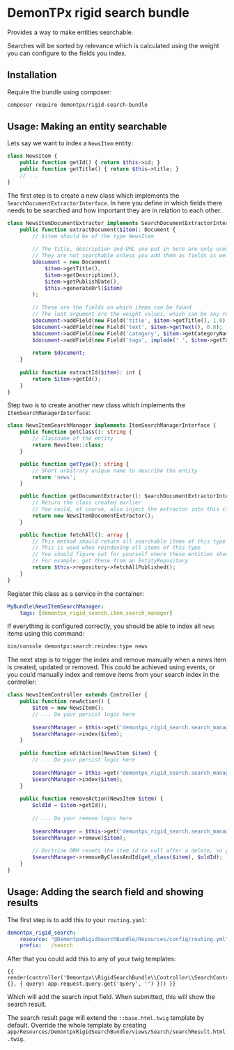 # DemonTPx rigid search bundle

Provides a way to make entities searchable.

Searches will be sorted by relevance which is calculated using the weight you can configure to the fields you index.

## Installation

Require the bundle using composer:

``` bash
composer require demontpx/rigid-search-bundle
```

## Usage: Making an entity searchable

Lets say we want to index a `NewsItem` entity:

``` php
class NewsItem {
    public function getId() { return $this->id; }
    public function getTitle() { return $this->title; }
    // ...
}
```

The first step is to create a new class which implements the `SearchDocumentExtractorInterface`. In here you define in which fields there needs to be searched and how important they are in relation to each other.

``` php
class NewsItemDocumentExtractor implements SearchDocumentExtractorInterface {
    public function extractDocument($item): Document {
        // $item should be of the type NewsItem
        
        // The title, description and URL you put in here are only used for display and link to the item
        // They are not searchable unless you add them as fields as well (see below!)
        $document = new Document(
            $item->getTitle(),
            $item->getDescription(),
            $item->getPublishDate(),
            $this->generateUrl($item)
        );
        
        // These are the fields on which items can be found
        // The last argument are the weight values, which can be any relative number 
        $document->addField(new Field('title', $item->getTitle(), 1.0);
        $document->addField(new Field('text', $item->getText(), 0.8);
        $document->addField(new Field('category', $item->getCategoryName(), 0.2);
        $document->addField(new Field('tags', implode(' ', $item->getTagList()->toArray()), 0.25);
        
        return $document;
    }
    
    public function extractId($item): int {
        return $item->getId();
    }
}
```

Step two is to create another new class which implements the `ItemSearchManagerInterface`:

``` php
class NewsItemSearchManager implements ItemSearchManagerInterface {
    public function getClass(): string {
        // Classname of the entity
        return NewsItem::class;
    }

    public function getType(): string {
        // Short arbitrary unique name to describe the entity
        return 'news';
    }

    public function getDocumentExtractor(): SearchDocumentExtractorInterface {
        // Return the class created earlier
        // You could, of course, also inject the extractor into this class using the service container and pass it here
        return new NewsItemDocumentExtractor();
    }

    public function fetchAll(): array {
        // This method should return all searchable items of this type (ie: only published news items)
        // This is used when reindexing all items of this type
        // You should figure out for yourself where these entities should come from
        // For example: get these from an EntityRepository
        return $this->repository->fetchAllPublished();
    }
}
```

Register this class as a service in the container:

``` yml
MyBundle\NewsItemSearchManager:
    tags: [demontpx_rigid_search.item_search_manager]
```

If everything is configured correctly, you should be able to index all `news` items using this command:

```bash
bin/console demontpx:search:reindex:type news
```

The next step is to trigger the index and remove manually when a news item is created, updated or removed. This could be achieved using events, or you could manually index and remove items from your search index in the controller:

``` php
class NewsItemController extends Controller {
    public function newAction() {
        $item = new NewsItem();
        // ... Do your persist logic here
        
        $searchManager = $this->get('demontpx_rigid_search.search_manager');
        $searchManager->index($item);
    }
    
    public function editAction(NewsItem $item) {
        // ... Do your persist logic here
        
        $searchManager = $this->get('demontpx_rigid_search.search_manager');
        $searchManager->index($item);
    }
    
    public function removeAction(NewsItem $item) {
        $oldId = $item->getId();
        
        // ... Do your remove logic here
        
        $searchManager = $this->get('demontpx_rigid_search.search_manager');
        $searchManager->remove($item);
        
        // Doctrine ORM resets the item id to null after a delete, so you might want to use this:
        $searchManager->removeByClassAndId(get_class($item), $oldId);
    }
}
```

## Usage: Adding the search field and showing results

The first step is to add this to your `routing.yaml`:

``` yml
demontpx_rigid_search:
    resource: "@DemontpxRigidSearchBundle/Resources/config/routing.yml"
    prefix:   /search
```

After that you could add this to any of your twig templates:

``` twig
{{ render(controller('Demontpx\\RigidSearchBundle\\Controller\\SearchController::searchForm', {}, { query: app.request.query.get('query', '') })) }}
```

Which will add the search input field. When submitted, this will show the search result.

The search result page will extend the `::base.html.twig` template by default. Override the whole template by creating `app/Resources/DemontpxRigidSearchBundle/views/Search/searchResult.html.twig`.
